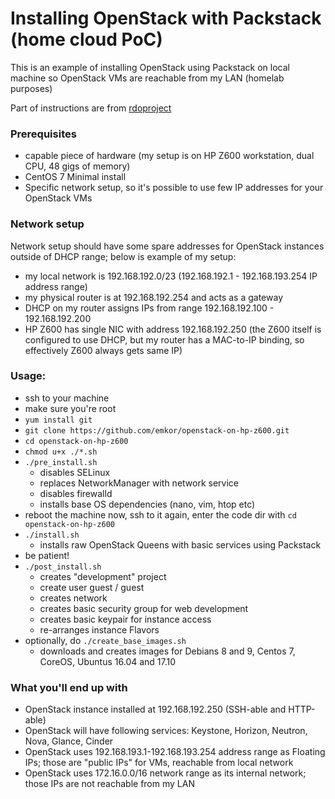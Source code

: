 # Installing OpenStack with Packstack (home cloud PoC)
This is an example of installing OpenStack using Packstack on local machine so OpenStack VMs are reachable from my LAN (homelab purposes)

Part of instructions are from [rdoproject](https://www.rdoproject.org/install/packstack/)

### Prerequisites
- capable piece of hardware (my setup is on HP Z600 workstation, dual CPU, 48 gigs of memory)
- CentOS 7 Minimal install
- Specific network setup, so it's possible to use few IP addresses for your OpenStack VMs

### Network setup
Network setup should have some spare addresses for OpenStack instances outside of DHCP range; below is example of my setup:
- my local network is 192.168.192.0/23 (192.168.192.1 - 192.168.193.254 IP address range)
- my physical router is at 192.168.192.254 and acts as a gateway
- DHCP on my router assigns IPs from range 192.168.192.100 - 192.168.192.200
- HP Z600 has single NIC with address 192.168.192.250 (the Z600 itself is configured to use DHCP, but my router has a MAC-to-IP binding, so effectively Z600 always gets same IP)


### Usage:
- ssh to your machine
- make sure you're root
- `yum install git`
- `git clone https://github.com/emkor/openstack-on-hp-z600.git`
- `cd openstack-on-hp-z600`
- `chmod u+x ./*.sh`
- `./pre_install.sh`
    - disables SELinux
    - replaces NetworkManager with network service
    - disables firewalld
    - installs base OS dependencies (nano, vim, htop etc)
- reboot the machine now, ssh to it again, enter the code dir with `cd openstack-on-hp-z600`
- `./install.sh`
    - installs raw OpenStack Queens with basic services using Packstack
- be patient!
- `./post_install.sh`
    - creates "development" project
    - create user guest / guest
    - creates network
    - creates basic security group for web development
    - creates basic keypair for instance access
    - re-arranges instance Flavors
- optionally, do `./create_base_images.sh`
    - downloads and creates images for Debians 8 and 9, Centos 7, CoreOS, Ubuntus 16.04 and 17.10

### What you'll end up with
- OpenStack instance installed at 192.168.192.250 (SSH-able and HTTP-able)
- OpenStack will have following services: Keystone, Horizon, Neutron, Nova, Glance, Cinder
- OpenStack uses 192.168.193.1-192.168.193.254 address range as Floating IPs; those are "public IPs" for VMs, reachable from local network
- OpenStack uses 172.16.0.0/16 network range as its internal network; those IPs are not reachable from my LAN